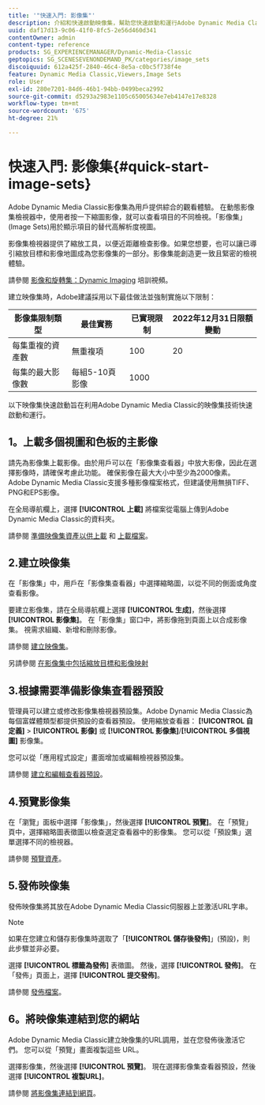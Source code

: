 ```yaml
---
title: '"快速入門: 影像集"'
description: 介紹和快速啟動映像集，幫助您快速啟動和運行Adobe Dynamic Media Classic的映像集技術。
uuid: daf17d13-9c06-41f0-8fc5-2e56d460d341
contentOwner: admin
content-type: reference
products: SG_EXPERIENCEMANAGER/Dynamic-Media-Classic
geptopics: SG_SCENESEVENONDEMAND_PK/categories/image_sets
discoiquuid: 612a425f-2840-46c4-8e5a-c0bc5f738f4e
feature: Dynamic Media Classic,Viewers,Image Sets
role: User
exl-id: 280e7201-84d6-46b1-94bb-0499beca2992
source-git-commit: d5293a2983e1105c65005634e7eb4147e17e8328
workflow-type: tm+mt
source-wordcount: '675'
ht-degree: 21%

---
```


# 快速入門: 影像集{#quick-start-image-sets}

Adobe Dynamic Media Classic影像集為用戶提供綜合的觀看體驗。 在動態影像集檢視器中，使用者按一下縮圖影像，就可以查看項目的不同檢視。「影像集」(Image Sets)用於顯示項目的替代高解析度視圖。

影像集檢視器提供了縮放工具，以便近距離檢查影像。如果您想要，也可以讓已導引縮放目標和影像地圖成為您影像集的一部分。影像集能創造更一致且緊密的檢視體驗。

請參閱 [影像和旋轉集：Dynamic Imaging](https://s7d5.scene7.com/s7viewers/html5/VideoViewer.html?videoserverurl=https://s7d5.scene7.com/is/content/&amp;emailurl=https://s7d5.scene7.com/s7/emailFriend&amp;serverUrl=https://s7d5.scene7.com/is/image/&amp;config=Scene7SharedAssets/Universal_HTML5_Video&amp;contenturl=https://s7d5.scene7.com/skins/&amp;asset=S7tutorials/556_Image%20&amp;%20Spin%20Sets_converted%20renamed_Dynamic%20Imaging-AVS) 培訓視頻。

建立映像集時，Adobe建議採用以下最佳做法並強制實施以下限制：

| 影像集限制類型 | 最佳實務 | 已實現限制 | 2022年12月31日限額變動 |
| --- | --- | --- | --- |
| 每集重複的資產數 | 無重複項 | 100 | 20 |
| 每集的最大影像數 | 每組5-10頁影像 | 1000 |

以下映像集快速啟動旨在利用Adobe Dynamic Media Classic的映像集技術快速啟動和運行。

## 1。上載多個視圖和色板的主影像

請先為影像集上載影像。由於用戶可以在「影像集查看器」中放大影像，因此在選擇影像時，請確保考慮此功能。 確保影像在最大大小中至少為2000像素。 Adobe Dynamic Media Classic支援多種影像檔案格式，但建議使用無損TIFF、PNG和EPS影像。

在全局導航欄上，選擇 **[!UICONTROL 上載]** 將檔案從電腦上傳到Adobe Dynamic Media Classic的資料夾。

請參閱 [準備映像集資產以供上載](preparing-image-set-assets-upload.md#preparing-image-set-assets-for-upload) 和 [上載檔案](uploading-files.md#uploading-your-files)。

## 2.建立映像集

在「影像集」中，用戶在「影像集查看器」中選擇縮略圖，以從不同的側面或角度查看影像。

要建立影像集，請在全局導航欄上選擇 **[!UICONTROL 生成]**，然後選擇 **[!UICONTROL 影像集]**。 在「影像集」窗口中，將影像拖到頁面上以合成影像集。 視需求組織、新增和刪除影像。

請參閱 [建立映像集](creating-image-set.md#creating-an-image-set)。

另請參閱 [在影像集中包括縮放目標和影像映射](/help/including-zoom-targets-image-maps-image-sets.md)

## 3.根據需要準備影像集查看器預設

管理員可以建立或修改影像集檢視器預設集。Adobe Dynamic Media Classic為每個富媒體類型都提供預設的查看器預設。 使用縮放查看器： **[!UICONTROL 自定義]** > **[!UICONTROL 影像]** 或 **[!UICONTROL 影像集]**/**[!UICONTROL 多個視圖]** 影像集。

您可以從「應用程式設定」畫面增加或編輯檢視器預設集。

請參閱 [建立和編輯查看器預設](application-setup.md#adding-and-editing-viewer-presets)。

## 4.預覽影像集

在「瀏覽」面板中選擇「影像集」，然後選擇 **[!UICONTROL 預覽]**。 在「預覽」頁中，選擇縮略圖表徵圖以檢查選定查看器中的影像集。 您可以從「預設集」選單選擇不同的檢視器。

請參閱 [預覽資產](previewing-asset.md#previewing-an-asset)。

## 5.發佈映像集

發佈映像集將其放在Adobe Dynamic Media Classic伺服器上並激活URL字串。

>[!NOTE]
>
>如果在您建立和儲存影像集時選取了「**[!UICONTROL 儲存後發佈]**」(預設)，則此步驟並非必要。

選擇 **[!UICONTROL 標籤為發佈]** 表徵圖。 然後，選擇 **[!UICONTROL 發佈]**。 在「發佈」頁面上，選擇 **[!UICONTROL 提交發佈]**。

請參閱 [發佈檔案](publishing-files.md#publishing-files)。

## 6。將映像集連結到您的網站

Adobe Dynamic Media Classic建立映像集的URL調用，並在您發佈後激活它們。 您可以從「預覽」畫面複製這些 URL。

選擇影像集，然後選擇 **[!UICONTROL 預覽]**。 現在選擇影像集查看器預設，然後選擇 **[!UICONTROL 複製URL]**。

請參閱 [將影像集連結到網頁](linking-image-set-web-page.md#linking-an-image-set-to-a-web-page)。
